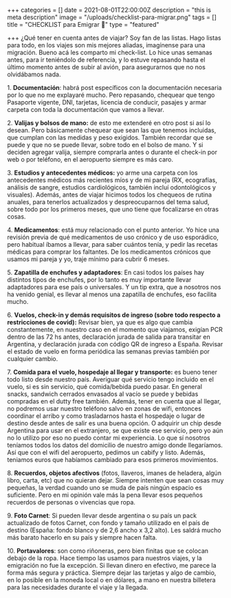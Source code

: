 +++
categories = []
date = 2021-08-01T22:00:00Z
description = "this is meta description"
image = "/uploads/checklist-para-migrar.png"
tags = []
title = "CHECKLIST para Emigrar 🎒"
type = "featured"

+++
¿Qué tener en cuenta antes de viajar? Soy fan de las listas. Hago listas para todo, en los viajes son mis mejores aliadas, imagínense para una migración. Bueno acá les comparto mi check-list. Lo hice unas semanas antes, para ir teniéndolo de referencia, y lo estuve repasando hasta el último momento antes de subir al avión, para asegurarnos que no nos olvidábamos nada.

1\. **Documentación**: habrá post específicos con la documentación necesaria por lo que no me explayaré mucho. Pero repasando, chequear que tengo Pasaporte vigente, DNI, tarjetas, licencia de conducir, pasajes y armar carpeta con toda la documentación que vamos a llevar.

2\. **Valijas y bolsos de mano:** de esto me extenderé en otro post si así lo desean. Pero básicamente chequear que sean las que tenemos incluidas, que cumplan con las medidas y peso exigidos. También recordar que se puede y que no se puede llevar, sobre todo en el bolso de mano. Y si deciden agregar valija, siempre comprarla antes o durante el check-in por web o por teléfono, en el aeropuerto siempre es más caro.

3\. **Estudios y antecedentes médicos:** yo arme una carpeta con los antecedentes médicos más recientes míos y de mi pareja (RX, ecografías, análisis de sangre, estudios cardiológicos, también incluí odontológicos y visuales). Además, antes de viajar hicimos todos los chequeos de rutina anuales, para tenerlos actualizados y despreocuparnos del tema salud, sobre todo por los primeros meses, que uno tiene que focalizarse en otras cosas.

4\. **Medicamentos**: está muy relacionado con el punto anterior. Yo hice una revisión previa de qué medicamentos de uso crónico y de uso esporádico, pero habitual íbamos a llevar, para saber cuántos tenía, y pedir las recetas médicas para comprar los faltantes. De los medicamentos crónicos que usamos mi pareja y yo, traje mínimo para cubrir 6 meses.

5\. **Zapatilla de enchufes y adaptadores**: En casi todos los países hay distintos tipos de enchufes, por lo tanto es muy importante llevar adaptadores para ese país o universales. Y un tip extra, que a nosotros nos ha venido genial, es llevar al menos una zapatilla de enchufes, eso facilita mucho.

6\. **Vuelos, check-in y demás requisitos de ingreso (sobre todo respecto a restricciones de covid):** Revisar bien, ya que es algo que cambia constantemente, en nuestro caso en el momento que viajamos, exigían PCR dentro de las 72 hs antes, declaración jurada de salida para transitar en Argentina, y declaración jurada con código QR de ingreso a España. Revisar el estado de vuelo en forma periódica las semanas previas también por cualquier cambio.

7\. **Comida para el vuelo, hospedaje al llegar y transporte:** es bueno tener todo listo desde nuestro país. Averiguar qué servicio tengo incluido en el vuelo, si es sin servicio, qué comida/bebida puedo pasar. En general snacks, sandwich cerrados envasados al vacío se puede y bebidas compradas en el dutty free también. Además, tener en cuenta que al llegar, no podremos usar nuestro teléfono salvo en zonas de wifi, entonces coordinar el arribo y como trasladarnos hasta el hospedaje o lugar de destino desde antes de salir es una buena opción. O adquirir un chip desde Argentina para usar en el extranjero, se que existe ese servicio, pero yo aún no lo utilizo por eso no puedo contar mi experiencia. Lo que sí nosotros teníamos todos los datos del domicilio de nuestro amigo donde llegaríamos. Así que con el wifi del aeropuerto, pedimos un cabify y listo. Además, teniamos euros que habíamos cambiado para esos primeros movimientos.

8\. **Recuerdos, objetos afectivos** (fotos, llaveros, imanes de heladera, algún libro, carta, etc) que no quieran dejar. Siempre intenten que sean cosas muy pequeñas, la verdad cuando uno se muda de país ningún espacio es suficiente. Pero en mi opinión vale más la pena llevar esos pequeños recuerdos de personas o vivencias que ropa.

9\. **Foto Carnet**: Si pueden llevar desde argentina o su país un pack actualizado de fotos Carnet, con fondo y tamaño utilizado en el país de destino (España: fondo blanco y de 2,6 ancho x 3,2 alto). Les saldrá mucho más barato hacerlo en su país y siempre hacen falta.

10\. **Portavalores**: son como riñoneras, pero bien finitas que se colocan debajo de la ropa. Hace tiempo las usamos para nuestros viajes, y la emigración no fue la excepción. Si llevan dinero en efectivo, me parece la forma más segura y práctica. Siempre dejar las tarjetas y algo de cambio, en lo posible en la moneda local o en dólares, a mano en nuestra billetera para las necesidades durante el viaje y la llegada.